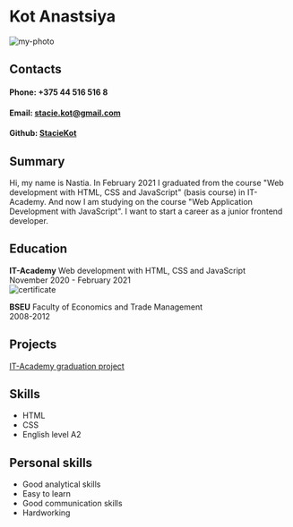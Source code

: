 # Kot Anastsiya 
![my-photo](https://user-images.githubusercontent.com/76011979/108890583-cfa92f80-761e-11eb-83f2-5b82ce488251.jpg)

## Contacts

#### Phone: +375 44 516 516 8
#### Email: stacie.kot@gmail.com
#### Github: [StacieKot](https://github.com/StacieKot)


## Summary

Hi, my name is Nastia. In February 2021 I graduated from the course "Web development with HTML, CSS and JavaScript" (basis course) in IT-Academy. And now I am studying on the course "Web Application Development with JavaScript". I want to start a career as a junior frontend developer.


## Education  

**IT-Academy** Web development with HTML, CSS and JavaScript  
November 2020 - February 2021  
![certificate](https://user-images.githubusercontent.com/76011979/108890655-e51e5980-761e-11eb-9fb8-27c9a79493c6.jpg)

**BSEU** Faculty of Economics and Trade Management  
2008-2012


## Projects

[IT-Academy graduation project](https://staciekot.github.io/Ecoshop/)


## Skills 

* HTML  
* CSS  
* English level A2  


## Personal skills

* Good analytical skills  
* Easy to learn  
* Good communication skills  
* Hardworking  

